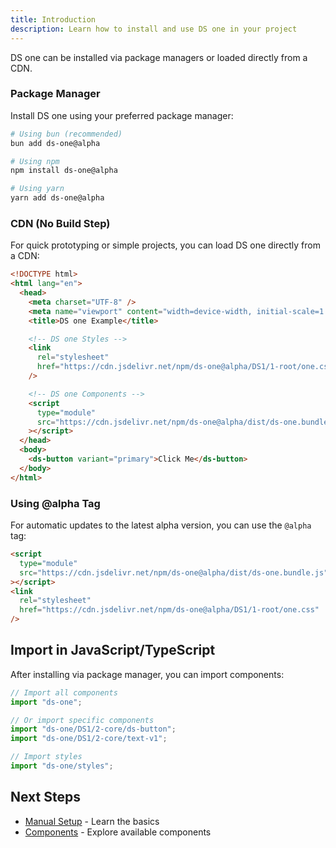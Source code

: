 ```yaml
---
title: Introduction
description: Learn how to install and use DS one in your project
---
```


DS one can be installed via package managers or loaded directly from a CDN.

### Package Manager

Install DS one using your preferred package manager:

```bash
# Using bun (recommended)
bun add ds-one@alpha

# Using npm
npm install ds-one@alpha

# Using yarn
yarn add ds-one@alpha
```

### CDN (No Build Step)

For quick prototyping or simple projects, you can load DS one directly from a CDN:

```html
<!DOCTYPE html>
<html lang="en">
  <head>
    <meta charset="UTF-8" />
    <meta name="viewport" content="width=device-width, initial-scale=1.0" />
    <title>DS one Example</title>

    <!-- DS one Styles -->
    <link
      rel="stylesheet"
      href="https://cdn.jsdelivr.net/npm/ds-one@alpha/DS1/1-root/one.css"
    />

    <!-- DS one Components -->
    <script
      type="module"
      src="https://cdn.jsdelivr.net/npm/ds-one@alpha/dist/ds-one.bundle.js"
    ></script>
  </head>
  <body>
    <ds-button variant="primary">Click Me</ds-button>
  </body>
</html>
```

### Using @alpha Tag

For automatic updates to the latest alpha version, you can use the `@alpha` tag:

```html
<script
  type="module"
  src="https://cdn.jsdelivr.net/npm/ds-one@alpha/dist/ds-one.bundle.js"
></script>
<link
  rel="stylesheet"
  href="https://cdn.jsdelivr.net/npm/ds-one@alpha/DS1/1-root/one.css"
/>
```

## Import in JavaScript/TypeScript

After installing via package manager, you can import components:

```typescript
// Import all components
import "ds-one";

// Or import specific components
import "ds-one/DS1/2-core/ds-button";
import "ds-one/DS1/2-core/text-v1";

// Import styles
import "ds-one/styles";
```

## Next Steps

- [Manual Setup](/start-here/quick-start/) - Learn the basics
- [Components](/2-core/button/) - Explore available components
